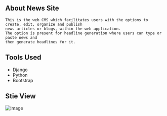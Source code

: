 
## About News Site 
```
This is the web CMS which facilitates users with the options to create, edit, organize and publish
news articles or blogs, within the web application.
The option is present for headline generation where users can type or paste news and
then generate headlines for it. 
```

## Tools Used

- Django
- Python
- Bootstrap

## Stie View

![image](https://user-images.githubusercontent.com/45399994/166152128-a1467b94-7f4d-4595-9cae-4416ac956949.png)



